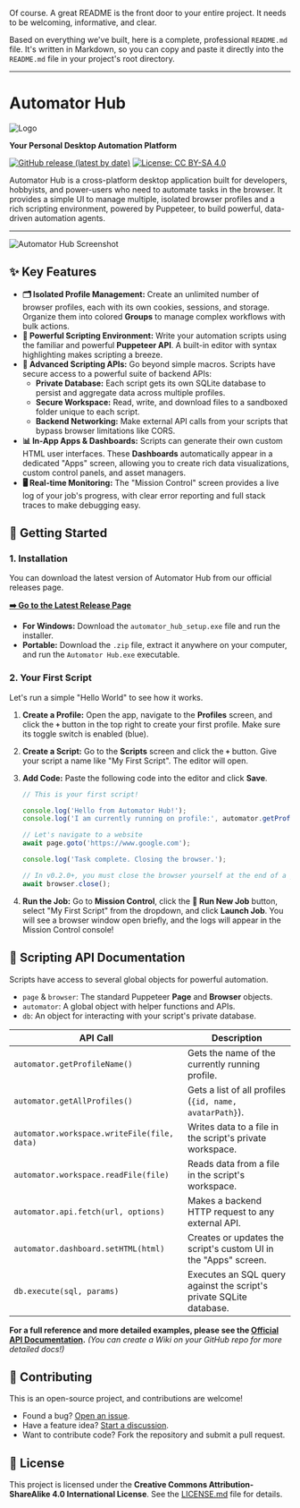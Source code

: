 Of course. A great README is the front door to your entire project. It needs to be welcoming, informative, and clear.

Based on everything we've built, here is a complete, professional `README.md` file. It's written in Markdown, so you can copy and paste it directly into the `README.md` file in your project's root directory.

---

# Automator Hub
![Logo](https://i.ibb.co/4gCFYhm0/logo.png)

**Your Personal Desktop Automation Platform**

[![GitHub release (latest by date)]([https://img.shields.io/github/v/release/your-username/your-repo?style=for-the-badge)](https://github.com/your-username/your-repo/releases/latest](https://github.com/malemsana/automator-hub/releases/latest))
[![License: CC BY-SA 4.0](https://img.shields.io/badge/License-CC%20BY--SA%204.0-lightgrey.svg?style=for-the-badge)](https://creativecommons.org/licenses/by-sa/4.0/)

Automator Hub is a cross-platform desktop application built for developers, hobbyists, and power-users who need to automate tasks in the browser. It provides a simple UI to manage multiple, isolated browser profiles and a rich scripting environment, powered by Puppeteer, to build powerful, data-driven automation agents.

---

![Automator Hub Screenshot](https://i.ibb.co/xtkHPrLv/profiles.png) 

## ✨ Key Features

*   **🗂️ Isolated Profile Management:** Create an unlimited number of browser profiles, each with its own cookies, sessions, and storage. Organize them into colored **Groups** to manage complex workflows with bulk actions.
*   **🤖 Powerful Scripting Environment:** Write your automation scripts using the familiar and powerful **Puppeteer API**. A built-in editor with syntax highlighting makes scripting a breeze.
*   **🚀 Advanced Scripting APIs:** Go beyond simple macros. Scripts have secure access to a powerful suite of backend APIs:
    *   **Private Database:** Each script gets its own SQLite database to persist and aggregate data across multiple profiles.
    *   **Secure Workspace:** Read, write, and download files to a sandboxed folder unique to each script.
    *   **Backend Networking:** Make external API calls from your scripts that bypass browser limitations like CORS.
*   **📊 In-App Apps & Dashboards:** Scripts can generate their own custom HTML user interfaces. These **Dashboards** automatically appear in a dedicated "Apps" screen, allowing you to create rich data visualizations, custom control panels, and asset managers.
*   **🖥️ Real-time Monitoring:** The "Mission Control" screen provides a live log of your job's progress, with clear error reporting and full stack traces to make debugging easy.

## 🚀 Getting Started

### 1. Installation

You can download the latest version of Automator Hub from our official releases page.

**[➡️ Go to the Latest Release Page](https://github.com/malemsana/automator-hub/releases/latest)**

*   **For Windows:** Download the `automator_hub_setup.exe` file and run the installer.
*   **Portable:** Download the `.zip` file, extract it anywhere on your computer, and run the `Automator Hub.exe` executable.

### 2. Your First Script

Let's run a simple "Hello World" to see how it works.

1.  **Create a Profile:** Open the app, navigate to the **Profiles** screen, and click the **`+`** button in the top right to create your first profile. Make sure its toggle switch is enabled (blue).

2.  **Create a Script:** Go to the **Scripts** screen and click the **`+`** button. Give your script a name like "My First Script". The editor will open.

3.  **Add Code:** Paste the following code into the editor and click **Save**.
    ```javascript
    // This is your first script!

    console.log('Hello from Automator Hub!');
    console.log('I am currently running on profile:', automator.getProfileName());

    // Let's navigate to a website
    await page.goto('https://www.google.com');

    console.log('Task complete. Closing the browser.');
    
    // In v0.2.0+, you must close the browser yourself at the end of a job.
    await browser.close();
    ```

4.  **Run the Job:** Go to **Mission Control**, click the **🚀 Run New Job** button, select "My First Script" from the dropdown, and click **Launch Job**. You will see a browser window open briefly, and the logs will appear in the Mission Control console!

## 📜 Scripting API Documentation

Scripts have access to several global objects for powerful automation.

*   `page` & `browser`: The standard Puppeteer **Page** and **Browser** objects.
*   `automator`: A global object with helper functions and APIs.
*   `db`: An object for interacting with your script's private database.

| API Call                                   | Description                                                                     |
| ------------------------------------------ | ------------------------------------------------------------------------------- |
| `automator.getProfileName()`               | Gets the name of the currently running profile.                                 |
| `automator.getAllProfiles()`               | Gets a list of all profiles (`{id, name, avatarPath}`).                         |
| `automator.workspace.writeFile(file, data)` | Writes data to a file in the script's private workspace.                        |
| `automator.workspace.readFile(file)`         | Reads data from a file in the script's workspace.                               |
| `automator.api.fetch(url, options)`        | Makes a backend HTTP request to any external API.                               |
| `automator.dashboard.setHTML(html)`          | Creates or updates the script's custom UI in the "Apps" screen.                 |
| `db.execute(sql, params)`                  | Executes an SQL query against the script's private SQLite database.             |

**For a full reference and more detailed examples, please see the [Official API Documentation](https://github.com/your-username/your-repo/wiki).** *(You can create a Wiki on your GitHub repo for more detailed docs!)*

## 🤝 Contributing

This is an open-source project, and contributions are welcome!

*   Found a bug? [Open an issue](https://github.com/malemsana/automator-hub/issues).
*   Have a feature idea? [Start a discussion](https://github.com/malemsana/automator-hub/discussions).
*   Want to contribute code? Fork the repository and submit a pull request.

## 📄 License

This project is licensed under the **Creative Commons Attribution-ShareAlike 4.0 International License**. See the [LICENSE.md](LICENSE.md) file for details.
